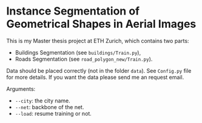 # Instance Segmentation of Geometrical Shapes in Aerial Images
This is my Master thesis project at ETH Zurich, which contains two parts:
* Buildings Segmentation (see `buildings/Train.py`),
* Roads Segmentation (see `road_polygon_new/Train.py`).

Data should be placed correctly (not in the folder `data`).
See `Config.py` file for more details.
If you want the data please send me an request email.

Arguments:
* `--city`: the city name.
* `--net`: backbone of the net.
* `--load`: resume training or not.
